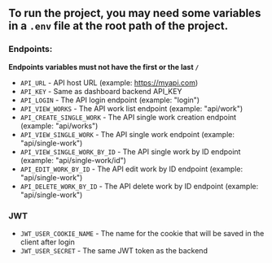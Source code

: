 ## To run the project, you may need some variables in a `.env` file at the root path of the project.

### Endpoints:

**Endpoints variables must not have the first or the last `/`**

- `API_URL` - API host URL (example: https://myapi.com)
- `API_KEY` - Same as dashboard backend API_KEY
- `API_LOGIN` - The API login endpoint (example: "login")
- `API_VIEW_WORKS` - The API work list endpoint (example: "api/work")
- `API_CREATE_SINGLE_WORK` - The API single work creation endpoint (example: "api/works")
- `API_VIEW_SINGLE_WORK` - The API single work endpoint (example: "api/single-work")
- `API_VIEW_SINGLE_WORK_BY_ID` - The API single work by ID endpoint (example: "api/single-work/id")
- `API_EDIT_WORK_BY_ID` - The API edit work by ID endpoint (example: "api/single-work")
- `API_DELETE_WORK_BY_ID` - The API delete work by ID endpoint (example: "api/single-work")

### JWT

- `JWT_USER_COOKIE_NAME` - The name for the cookie that will be saved in the client after login
- `JWT_USER_SECRET` - The same JWT token as the backend
